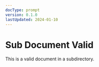 ```yaml
---
docType: prompt
version: 0.1.0
lastUpdated: 2024-01-10
---
```

# Sub Document Valid
This is a valid document in a subdirectory.
